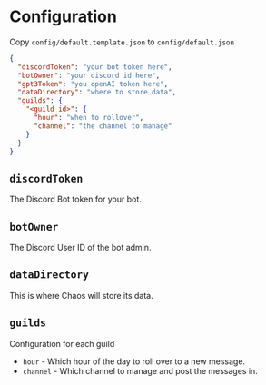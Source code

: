 # Configuration

Copy `config/default.template.json` to `config/default.json`

```json
{
  "discordToken": "your bot token here",
  "botOwner": "your discord id here",
  "gpt3Token": "you openAI token here",
  "dataDirectory": "where to store data",
  "guilds": {
    "<guild id>": {
      "hour": "when to rollover",
      "channel": "the channel to manage"
    }
  }
}
```

## `discordToken`

The Discord Bot token for your bot.

## `botOwner`

The Discord User ID of the bot admin.

## `dataDirectory`

This is where Chaos will store its data.

## `guilds`

Configuration for each guild

- `hour` - Which hour of the day to roll over to a new message.
- `channel` - Which channel to manage and post the messages in.
